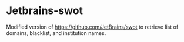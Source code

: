 # Jetbrains-swot


Modified version of https://github.com/JetBrains/swot to retrieve list of domains, blacklist, and institution names.

